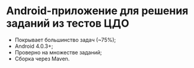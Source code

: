 # Android-приложение для решения заданий из тестов ЦДО
* Покрывает большинство задач (~75%);
* Android 4.0.3+;
* Проверно на множестве заданий;
* Сборка через Maven.
